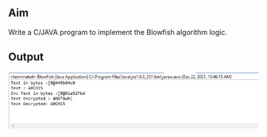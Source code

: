 ## Aim
Write a C/JAVA program to implement the Blowfish algorithm logic.

## Output
![output](BlowFish.png)
